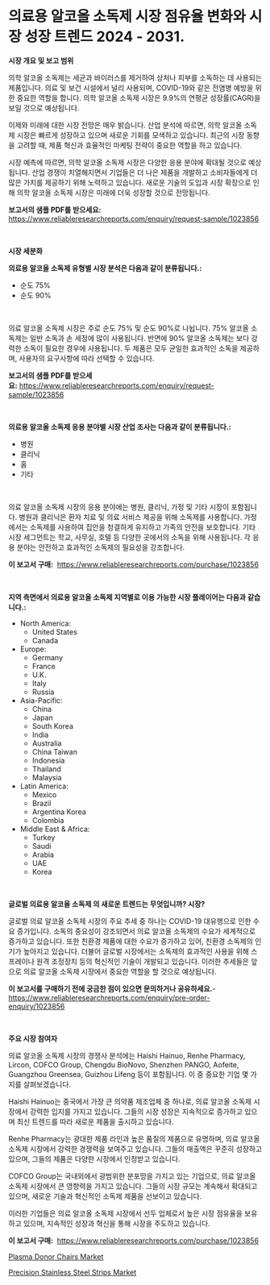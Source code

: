 <p><h1>의료용 알코올 소독제 시장 점유율 변화와 시장 성장 트렌드 2024 - 2031.</h1></p><p><strong>시장 개요 및 보고 범위</strong></p>
<p><p>의학 알코올 소독제는 세균과 바이러스를 제거하여 상처나 피부를 소독하는 데 사용되는 제품입니다. 의료 및 보건 시설에서 널리 사용되며, COVID-19와 같은 전염병 예방을 위한 중요한 역할을 합니다. 의학 알코올 소독제 시장은 9.9%의 연평균 성장률(CAGR)을 보일 것으로 예상됩니다.</p><p>이제와 미래에 대한 시장 전망은 매우 밝습니다. 산업 분석에 따르면, 의학 알코올 소독제 시장은 빠르게 성장하고 있으며 새로운 기회를 모색하고 있습니다. 최근의 시장 동향을 고려할 때, 제품 혁신과 효율적인 마케팅 전략이 중요한 역할을 하고 있습니다.</p><p>시장 예측에 따르면, 의학 알코올 소독제 시장은 다양한 응용 분야에 확대될 것으로 예상됩니다. 산업 경쟁이 치열해지면서 기업들은 더 나은 제품을 개발하고 소비자들에게 더 많은 가치를 제공하기 위해 노력하고 있습니다. 새로운 기술의 도입과 시장 확장으로 인해 의학 알코올 소독제 시장은 미래에 더욱 성장할 것으로 전망됩니다.</p></p>
<p><strong>보고서의 샘플 PDF를 받으세요:</strong> <a href="https://www.reliableresearchreports.com/enquiry/request-sample/1023856">https://www.reliableresearchreports.com/enquiry/request-sample/1023856</a></p>
<p>&nbsp;</p>
<p><strong>시장 세분화</strong></p>
<p><strong>의료용 알코올 소독제 유형별 시장 분석은 다음과 같이 분류됩니다.:</strong></p>
<p><ul><li>순도 75%</li><li>순도 90%</li></ul></p>
<p>&nbsp;</p>
<p><p>의료 알코올 소독제 시장은 주로 순도 75% 및 순도 90%로 나뉩니다. 75% 알코올 소독제는 일반 소독과 손 세정에 많이 사용됩니다. 반면에 90% 알코올 소독제는 보다 강력한 소독이 필요한 경우에 사용됩니다. 두 제품은 모두 균일한 효과적인 소독을 제공하며, 사용자의 요구사항에 따라 선택할 수 있습니다.</p></p>
<p><strong>보고서의 샘플 PDF를 받으세요:</strong>&nbsp;<a href="https://www.reliableresearchreports.com/enquiry/request-sample/1023856">https://www.reliableresearchreports.com/enquiry/request-sample/1023856</a></p>
<p>&nbsp;</p>
<p><strong> 의료용 알코올 소독제 응용 분야별 시장 산업 조사는 다음과 같이 분류됩니다.:</strong></p>
<p><ul><li>병원</li><li>클리닉</li><li>홈</li><li>기타</li></ul></p>
<p>&nbsp;</p>
<p><p>의료 알코올 소독제 시장의 응용 분야에는 병원, 클리닉, 가정 및 기타 시장이 포함됩니다. 병원과 클리닉은 환자 치료 및 의료 서비스 제공을 위해 소독제를 사용합니다. 가정에서는 소독제를 사용하여 집안을 청결하게 유지하고 가족의 안전을 보호합니다. 기타 시장 세그먼트는 학교, 사무실, 호텔 등 다양한 곳에서의 소독을 위해 사용됩니다. 각 응용 분야는 안전하고 효과적인 소독제의 필요성을 강조합니다.</p></p>
<p><strong>이 보고서 구매:</strong>&nbsp; <a href="https://www.reliableresearchreports.com/purchase/1023856">https://www.reliableresearchreports.com/purchase/1023856</a></p>
<p>&nbsp;</p>
<p><strong>지역 측면에서 의료용 알코올 소독제 지역별로 이용 가능한 시장 플레이어는 다음과 같습니다.:</strong></p>
<p><ul>
    <li>
        North America:
        <ul>
            <li>United States</li>
            <li>Canada</li>
        </ul>
    </li>
    <li>
        Europe:
        <ul>
            <li>Germany</li>
            <li>France</li>
            <li>U.K.</li>
            <li>Italy</li>
            <li>Russia</li>
        </ul>
    </li>
    <li>
        Asia-Pacific:
        <ul>
            <li>China</li>
            <li>Japan</li>
            <li>South Korea</li>
            <li>India</li>
            <li>Australia</li>
            <li>China Taiwan</li>
            <li>Indonesia</li>
            <li>Thailand</li>
            <li>Malaysia</li>
        </ul>
    </li>
    <li>
        Latin America:
        <ul>
            <li>Mexico</li>
            <li>Brazil</li>
            <li>Argentina Korea</li>
            <li>Colombia</li>
        </ul>
    </li>
    <li>
        Middle East & Africa:
        <ul>
            <li>Turkey</li>
            <li>Saudi</li>
            <li>Arabia</li>
            <li>UAE</li>
            <li>Korea</li>
        </ul>
    </li>
    </ul></p>
<p>&nbsp;</p>
<p><strong>글로벌 의료용 알코올 소독제 의 새로운 트렌드는 무엇입니까? 시장?</strong></p>
<p><p>글로벌 의료 알코올 소독제 시장의 주요 추세 중 하나는 COVID-19 대유행으로 인한 수요 증가입니다. 소독의 중요성이 강조되면서 의료 알코올 소독제의 수요가 세계적으로 증가하고 있습니다. 또한 친환경 제품에 대한 수요가 증가하고 있어, 친환경 소독제의 인기가 높아지고 있습니다. 더불어 글로벌 시장에서는 소독제의 효과적인 사용을 위해 스프레이나 원격 조정장치 등의 혁신적인 기술이 개발되고 있습니다. 이러한 추세들은 앞으로 의료 알코올 소독제 시장에서 중요한 역할을 할 것으로 예상됩니다.</p></p>
<p><strong>이 보고서를 구매하기 전에 궁금한 점이 있으면 문의하거나 공유하세요.</strong>- <a href="https://www.reliableresearchreports.com/enquiry/pre-order-enquiry/1023856">https://www.reliableresearchreports.com/enquiry/pre-order-enquiry/1023856</a></p>
<p>&nbsp;</p>
<p><strong>주요 시장 참여자</strong></p>
<p><p>의료 알코올 소독제 시장의 경쟁사 분석에는 Haishi Hainuo, Renhe Pharmacy, Lircon, COFCO Group, Chengdu BioNovo, Shenzhen PANGO, Aofeite, Guangzhou Greensea, Guizhou Lifeng 등이 포함됩니다. 이 중 중요한 기업 몇 가지를 살펴보겠습니다.</p><p>Haishi Hainuo는 중국에서 가장 큰 의약품 제조업체 중 하나로, 의료 알코올 소독제 시장에서 강력한 입지를 가지고 있습니다. 그들의 시장 성장은 지속적으로 증가하고 있으며 최신 트렌드를 따라 새로운 제품을 출시하고 있습니다. </p><p>Renhe Pharmacy는 광대한 제품 라인과 높은 품질의 제품으로 유명하며, 의료 알코올 소독제 시장에서 강력한 경쟁력을 보여주고 있습니다. 그들의 매출액은 꾸준히 성장하고 있으며, 그들의 제품은 다양한 시장에서 인정받고 있습니다.</p><p>COFCO Group는 국내외에서 광범위한 분포망을 가지고 있는 기업으로, 의료 알코올 소독제 시장에서 큰 영향력을 가지고 있습니다. 그들의 시장 규모는 계속해서 확대되고 있으며, 새로운 기술과 혁신적인 소독제 제품을 선보이고 있습니다.</p><p>이러한 기업들은 의료 알코올 소독제 시장에서 선두 업체로서 높은 시장 점유율을 보유하고 있으며, 지속적인 성장과 혁신을 통해 시장을 주도하고 있습니다.</p></p>
<p><strong>이 보고서 구매:</strong>&nbsp;&nbsp;<a href="https://www.reliableresearchreports.com/purchase/1023856">https://www.reliableresearchreports.com/purchase/1023856</a></p>
<p><p><a href="https://simplistic-meeting-7ee.notion.site/Plasma-Donor-Chairs-Market-A-Comprehensive-Report-of-its-Market-Share-Growth-Trends-2024-2031-d7905dafa8624b42b4a50f5ed7d75017">Plasma Donor Chairs Market</a></p><p><a href="https://github.com/Sinjinluong3e0awx2m195k76/Market-Research-Report-List-1/blob/main/precision-stainless-steel-strips-market.md">Precision Stainless Steel Strips Market</a></p></p>
